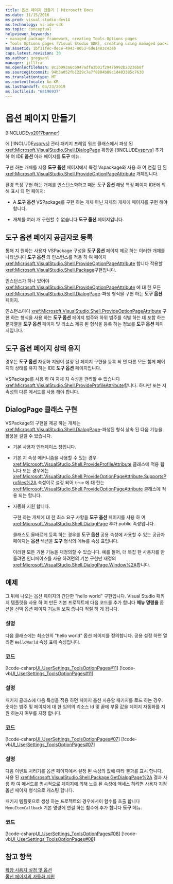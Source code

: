 ```yaml
---
title: 옵션 페이지 만들기 | Microsoft Docs
ms.date: 11/15/2016
ms.prod: visual-studio-dev14
ms.technology: vs-ide-sdk
ms.topic: conceptual
helpviewer_keywords:
- managed package framework, creating Tools Options pages
- Tools Options pages [Visual Studio SDK], creating using managed package framework
ms.assetid: 1bf11fec-dece-4943-8053-6de1483c43eb
caps.latest.revision: 30
ms.author: gregvanl
manager: jillfra
ms.openlocfilehash: 8c2b993a6c6947adfa3b01f2947b992b23236b8f
ms.sourcegitcommit: 94b3a052fb1229c7e7f8804b09c1d403385c7630
ms.translationtype: MT
ms.contentlocale: ko-KR
ms.lasthandoff: 04/23/2019
ms.locfileid: "68196937"
---
```

# <a name="creating-options-pages"></a>옵션 페이지 만들기
[!INCLUDE[vs2017banner](../../includes/vs2017banner.md)]

에 [!INCLUDE[vsprvs](../../includes/vsprvs-md.md)] 관리 패키지 프레임 워크 클래스에서 파생 된 <xref:Microsoft.VisualStudio.Shell.DialogPage> 확장을 [!INCLUDE[vsprvs](../../includes/vsprvs-md.md)] 추가 하 여 IDE **옵션** 아래 페이지를 **도구** 메뉴.  
  
 구현 하는 개체를 지정 **도구 옵션** 페이지에서 특정 Vspackage와 사용 하 여 연결 된 된 <xref:Microsoft.VisualStudio.Shell.ProvideOptionPageAttribute> 개체입니다.  
  
 환경 특정 구현 하는 개체를 인스턴스화하고 때문 **도구 옵션** 해당 특정 페이지 IDE에 의해 표시 되 면 페이지:  
  
- A **도구 옵션** VSPackage를 구현 하는 개체 아닌 자체의 개체에 페이지를 구현 해야 합니다.  
  
- 개체를 여러 개 구현할 수 없습니다 **도구 옵션** 페이지입니다.  
  
## <a name="registering-as-a-tools-options-page-provider"></a>도구 옵션 페이지 공급자로 등록  
 통해 지 원하는 사용자 VSPackage 구성을 **도구 옵션** 페이지 제공 하는 이러한 개체를 나타냅니다 **도구 옵션** 의 인스턴스를 적용 하 여 페이지 <xref:Microsoft.VisualStudio.Shell.ProvideOptionPageAttribute> 합니다 적용할<xref:Microsoft.VisualStudio.Shell.Package>구현입니다.  
  
 인스턴스가 하나 있어야 <xref:Microsoft.VisualStudio.Shell.ProvideOptionPageAttribute> 에 대 한 모든 <xref:Microsoft.VisualStudio.Shell.DialogPage>-파생 형식을 구현 하는 **도구 옵션** 페이지.  
  
 인스턴스마다 <xref:Microsoft.VisualStudio.Shell.ProvideOptionPageAttribute> 구현 하는 형식을 사용 하는 **도구 옵션** 페이지 범주와 하위 범주를 식별 하는 데 포함 하는 문자열을 **도구 옵션** 페이지 및 리소스 제공 된 형식을 등록 하는 정보를 **도구 옵션** 페이지입니다.  
  
## <a name="persisting-tools-options-page-state"></a>도구 옵션 페이지 상태 유지  
 경우는 **도구 옵션** 자동화 지원이 설정 된 페이지 구현을 등록 되 면 다른 모든 함께 페이지의 상태를 유지 하는 IDE **도구 옵션** 페이지입니다.  
  
 VSPackage를 사용 하 여 자체 지 속성을 관리할 수 있습니다 <xref:Microsoft.VisualStudio.Shell.ProvideProfileAttribute>합니다. 하나만 또는 지 속성의 다른 메서드를 사용 해야 합니다.  
  
## <a name="implementing-dialogpage-class"></a>DialogPage 클래스 구현  
 VSPackage의 구현을 제공 하는 개체는 <xref:Microsoft.VisualStudio.Shell.DialogPage>-파생된 형식 상속 된 다음 기능을 활용을 걸릴 수 있습니다.  
  
- 기본 사용자 인터페이스 창입니다.  
  
- 기본 지 속성 메커니즘을 사용할 수 있는 경우 <xref:Microsoft.VisualStudio.Shell.ProvideProfileAttribute> 클래스에 적용 됩니다 또는 경우에는 <xref:Microsoft.VisualStudio.Shell.ProvideOptionPageAttribute.SupportsProfiles%2A> 속성이로 설정 되어 `true` 에 대 한는 <xref:Microsoft.VisualStudio.Shell.ProvideOptionPageAttribute> 클래스에 적용 되는 합니다.  
  
- 자동화 지원 합니다.  
  
  구현 하는 개체에 대 한 최소 요구 사항을 **도구 옵션** 페이지를 사용 하 여 <xref:Microsoft.VisualStudio.Shell.DialogPage> 추가 public 속성입니다.  
  
  클래스도 올바르게 등록 하는 경우를 **도구 옵션** 공용 속성에 사용할 수 있는 공급자 페이지는 **옵션** 섹션을 **도구** 형식의 메뉴를 속성 표입니다.  
  
  이러한 모든 기본 기능을 재정의할 수 있습니다. 예를 들어, 더 복잡 한 사용자를 만들려면 인터페이스를 사용 하려면의 기본 구현만 재정의 <xref:Microsoft.VisualStudio.Shell.DialogPage.Window%2A>합니다.  
  
## <a name="example"></a>예제  
 그 뒤에 나오는 옵션 페이지의 간단한 "hello world" 구현입니다. Visual Studio 패키지 템플릿을 사용 하 여 만든 기본 프로젝트에 다음 코드를 추가 합니다 **메뉴 명령을** 옵션을 선택 옵션 페이지 기능을 보여 줍니다 적절 하 게 됩니다.  
  
### <a name="description"></a>설명  
 다음 클래스에는 최소한의 "hello world" 옵션 페이지를 정의합니다. 공용 설정 하면 열리면 `HelloWorld` 속성 표에 속성입니다.  
  
### <a name="code"></a>코드  
 [!code-csharp[UI_UserSettings_ToolsOptionPages#11](../../snippets/csharp/VS_Snippets_VSSDK/ui_usersettings_toolsoptionpages/cs/class1.cs#11)]
 [!code-vb[UI_UserSettings_ToolsOptionPages#11](../../snippets/visualbasic/VS_Snippets_VSSDK/ui_usersettings_toolsoptionpages/vb/class1.vb#11)]  
  
### <a name="description"></a>설명  
 패키지 클래스에 다음 특성을 적용 하면 페이지 옵션 사용할 패키지를 로드 하는 경우. 숫자는 범주 및 페이지에 대 한 임의의 리소스 Id 및 끝에 부울 값을 페이지 자동화를 지원 하는지 여부를 지정 합니다.  
  
### <a name="code"></a>코드  
 [!code-csharp[UI_UserSettings_ToolsOptionPages#07](../../snippets/csharp/VS_Snippets_VSSDK/ui_usersettings_toolsoptionpages/cs/uiusersettingstoolsoptionspagespackage.cs#07)]
 [!code-vb[UI_UserSettings_ToolsOptionPages#07](../../snippets/visualbasic/VS_Snippets_VSSDK/ui_usersettings_toolsoptionpages/vb/uiusersettingstoolsoptionspagespackage.vb#07)]  
  
### <a name="description"></a>설명  
 다음 이벤트 처리기를 옵션 페이지에서 설정 된 속성의 값에 따라 결과를 표시 합니다. 사용 된 <xref:Microsoft.VisualStudio.Shell.Package.GetDialogPage%2A> 결과 사용 하 여 메서드를 명시적으로 페이지에 의해 노출 된 속성에 액세스 하려면 사용자 지정 옵션 페이지 형식으로 캐스팅 합니다.  
  
 패키지 템플릿으로 생성 하는 프로젝트의 경우에서이 함수를 호출 합니다 `MenuItemCallback` 기본 명령에 연결 하는 함수에 추가 합니다 **도구** 메뉴.  
  
### <a name="code"></a>코드  
 [!code-csharp[UI_UserSettings_ToolsOptionPages#08](../../snippets/csharp/VS_Snippets_VSSDK/ui_usersettings_toolsoptionpages/cs/uiusersettingstoolsoptionspagespackage.cs#08)]
 [!code-vb[UI_UserSettings_ToolsOptionPages#08](../../snippets/visualbasic/VS_Snippets_VSSDK/ui_usersettings_toolsoptionpages/vb/uiusersettingstoolsoptionspagespackage.vb#08)]  
  
## <a name="see-also"></a>참고 항목  
 [확장 사용자 설정 및 옵션](../../extensibility/extending-user-settings-and-options.md)   
 [옵션 페이지의 자동화 지원](../../extensibility/internals/automation-support-for-options-pages.md)

